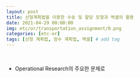 ```yaml
---
layout: post
title: 선형계획법을 이용한 수송 및 할당 모형과 엑셀의 활용
date: 2021-04-29 00:00:00
img: etc/or/transportation_assignment/0.png
categories: [etc-or] 
tags: [선형 계획법, 정수 계획법, 엑셀] # add tag
---
```


<br>

- Operational Research의 주요한 문제로 